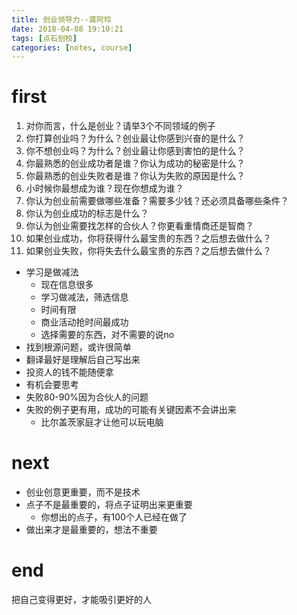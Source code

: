 ```yaml
---
title: 创业领导力--龚阿玲
date: 2018-04-08 19:10:21
tags: [点石创校]
categories: [notes, course]
---
```


# first

1. 对你而言，什么是创业？请举3个不同领域的例子
2. 你打算创业吗？为什么？创业最让你感到兴奋的是什么？
3. 你不想创业吗？为什么？创业最让你感到害怕的是什么？
4. 你最熟悉的创业成功者是谁？你认为成功的秘密是什么？
5. 你最熟悉的创业失败者是谁？你认为失败的原因是什么？
6. 小时候你最想成为谁？现在你想成为谁？
7. 你认为创业前需要做哪些准备？需要多少钱？还必须具备哪些条件？
8. 你认为创业成功的标志是什么？
9. 你认为创业需要找怎样的合伙人？你更看重情商还是智商？
10. 如果创业成功，你将获得什么最宝贵的东西？之后想去做什么？
11. 如果创业失败，你将失去什么最宝贵的东西？之后想去做什么？

- 学习是做减法
    - 现在信息很多
    - 学习做减法，筛选信息
    - 时间有限
    - 商业活动抢时间最成功
    - 选择需要的东西，对不需要的说no
- 找到根源问题，或许很简单
- 翻译最好是理解后自己写出来
- 投资人的钱不能随便拿
- 有机会要思考
- 失败80-90%因为合伙人的问题
- 失败的例子更有用，成功的可能有关键因素不会讲出来
    - 比尔盖茨家庭才让他可以玩电脑

# next

- 创业创意更重要，而不是技术
- 点子不是最重要的，将点子证明出来更重要
    - 你想出的点子，有100个人已经在做了
- 做出来才是最重要的，想法不重要

# end

把自己变得更好，才能吸引更好的人












